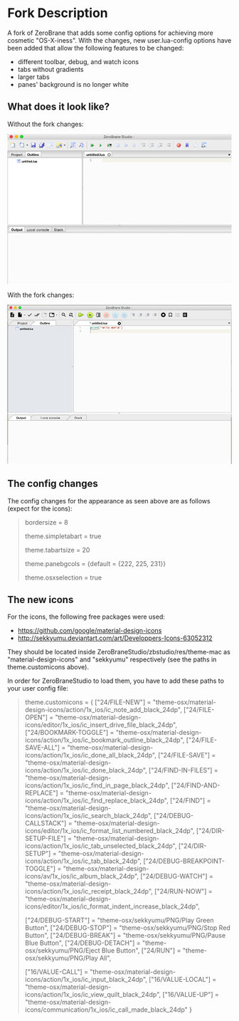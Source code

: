 # Fork Description

A fork of ZeroBrane that adds some config options for achieving more cosmetic "OS-X-iness". With the changes, new user.lua-config options have been added that allow the following features to be changed:

- different toolbar, debug, and watch icons
- tabs without gradients
- larger tabs
- panes' background is no longer white

## What does it look like?

Without the fork changes:

![ZeroBrane OS X screenshot before](https://raw.githubusercontent.com/poke1024/ZeroBraneStudio/master/docs/before-new.png)

With the fork changes:

![ZeroBrane OS X screenshot](https://raw.githubusercontent.com/poke1024/ZeroBraneStudio/master/docs/zerobrane-mac-1.png)

## The config changes

The config changes for the appearance as seen above are as follows (expect for the icons):

>bordersize = 8
>
>theme.simpletabart = true
>
>theme.tabartsize = 20
>
>theme.panebgcols = {default = {222, 225, 231}}
>
>theme.osxselection = true

## The new icons

For the icons, the following free packages were used:

- https://github.com/google/material-design-icons
- http://sekkyumu.deviantart.com/art/Developpers-Icons-63052312

They should be located inside ZeroBraneStudio/zbstudio/res/theme-mac as "material-design-icons" and "sekkyumu" respectively (see the paths in theme.customicons above).

In order for ZeroBraneStudio to load them, you have to add these paths to your user config file:

>theme.customicons = {
>	["24/FILE-NEW"] = "theme-osx/material-design-icons/action/1x_ios/ic_note_add_black_24dp",
>	["24/FILE-OPEN"] = "theme-osx/material-design-icons/editor/1x_ios/ic_insert_drive_file_black_24dp",
>	["24/BOOKMARK-TOGGLE"] = "theme-osx/material-design-icons/action/1x_ios/ic_bookmark_outline_black_24dp",
>	["24/FILE-SAVE-ALL"] = "theme-osx/material-design-icons/action/1x_ios/ic_done_all_black_24dp",
>	["24/FILE-SAVE"] = "theme-osx/material-design-icons/action/1x_ios/ic_done_black_24dp",
>	["24/FIND-IN-FILES"] = "theme-osx/material-design-icons/action/1x_ios/ic_find_in_page_black_24dp",
>	["24/FIND-AND-REPLACE"] = "theme-osx/material-design-icons/action/1x_ios/ic_find_replace_black_24dp",
>	["24/FIND"] = "theme-osx/material-design-icons/action/1x_ios/ic_search_black_24dp",
>	["24/DEBUG-CALLSTACK"] = "theme-osx/material-design-icons/editor/1x_ios/ic_format_list_numbered_black_24dp",
>	["24/DIR-SETUP-FILE"] = "theme-osx/material-design-icons/action/1x_ios/ic_tab_unselected_black_24dp",
>	["24/DIR-SETUP"] = "theme-osx/material-design-icons/action/1x_ios/ic_tab_black_24dp",
>	["24/DEBUG-BREAKPOINT-TOGGLE"] = "theme-osx/material-design-icons/av/1x_ios/ic_album_black_24dp",
>	["24/DEBUG-WATCH"] = "theme-osx/material-design-icons/action/1x_ios/ic_receipt_black_24dp",
>	["24/RUN-NOW"] = "theme-osx/material-design-icons/editor/1x_ios/ic_format_indent_increase_black_24dp",
>	
>	["24/DEBUG-START"] = "theme-osx/sekkyumu/PNG/Play Green Button",
>	["24/DEBUG-STOP"] = "theme-osx/sekkyumu/PNG/Stop Red Button",
>	["24/DEBUG-BREAK"] = "theme-osx/sekkyumu/PNG/Pause Blue Button",
>	["24/DEBUG-DETACH"] = "theme-osx/sekkyumu/PNG/Eject Blue Button",
>	["24/RUN"] = "theme-osx/sekkyumu/PNG/Play All",
>	
>	["16/VALUE-CALL"] = "theme-osx/material-design-icons/action/1x_ios/ic_input_black_24dp",
>	["16/VALUE-LOCAL"] = "theme-osx/material-design-icons/action/1x_ios/ic_view_quilt_black_24dp",
>	["16/VALUE-UP"] = "theme-osx/material-design-icons/communication/1x_ios/ic_call_made_black_24dp"
>}
